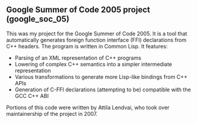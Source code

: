 ## Google Summer of Code 2005 project (google_soc_05)

This was my project for the Google Summer of Code 2005. 
It is a tool that automatically generates foreign function interface (FFI) declarations from C++ headers.
The program is written in Common Lisp. It features:
- Parsing of an XML representation of C++ programs
- Lowering of complex C++ semantics into a simpler intermediate representation 
- Various transformations to generate more Lisp-like bindings from C++ APIs
- Generation of C-FFI declarations (attempting to be) compatible with the GCC C++ ABI

Portions of this code were written by Attila Lendvai, who took over maintainership of the project in 2007. 

